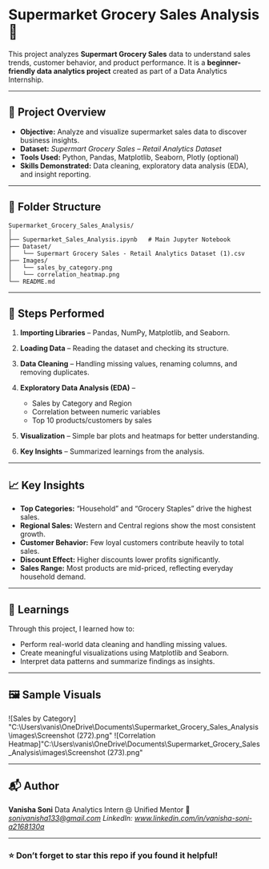 # Supermarket Grocery Sales Analysis 🛒

This project analyzes **Supermart Grocery Sales** data to understand sales trends, customer behavior, and product performance.
It is a **beginner-friendly data analytics project** created as part of a Data Analytics Internship.

---

## 📌 Project Overview

* **Objective:** Analyze and visualize supermarket sales data to discover business insights.
* **Dataset:** *Supermart Grocery Sales – Retail Analytics Dataset*
* **Tools Used:** Python, Pandas, Matplotlib, Seaborn, Plotly (optional)
* **Skills Demonstrated:** Data cleaning, exploratory data analysis (EDA), and insight reporting.

---

## 📂 Folder Structure

```
Supermarket_Grocery_Sales_Analysis/
│
├── Supermarket_Sales_Analysis.ipynb   # Main Jupyter Notebook
├── Dataset/
│   └── Supermart Grocery Sales - Retail Analytics Dataset (1).csv
├── Images/
│   └── sales_by_category.png
│   └── correlation_heatmap.png
└── README.md
```

---

## 🧰 Steps Performed

1. **Importing Libraries** – Pandas, NumPy, Matplotlib, and Seaborn.
2. **Loading Data** – Reading the dataset and checking its structure.
3. **Data Cleaning** – Handling missing values, renaming columns, and removing duplicates.
4. **Exploratory Data Analysis (EDA)** –

   * Sales by Category and Region
   * Correlation between numeric variables
   * Top 10 products/customers by sales
5. **Visualization** – Simple bar plots and heatmaps for better understanding.
6. **Key Insights** – Summarized learnings from the analysis.

---

## 📈 Key Insights

* **Top Categories:** “Household” and “Grocery Staples” drive the highest sales.
* **Regional Sales:** Western and Central regions show the most consistent growth.
* **Customer Behavior:** Few loyal customers contribute heavily to total sales.
* **Discount Effect:** Higher discounts lower profits significantly.
* **Sales Range:** Most products are mid-priced, reflecting everyday household demand.

---

## 🧠 Learnings

Through this project, I learned how to:

* Perform real-world data cleaning and handling missing values.
* Create meaningful visualizations using Matplotlib and Seaborn.
* Interpret data patterns and summarize findings as insights.

---

## 🖼️ Sample Visuals

![Sales by Category] "C:\Users\vanis\OneDrive\Documents\Supermarket_Grocery_Sales_Analysis\images\Screenshot (272).png"
![Correlation Heatmap]"C:\Users\vanis\OneDrive\Documents\Supermarket_Grocery_Sales_Analysis\images\Screenshot (273).png"

---

## 📬 Author

**Vanisha Soni**
Data Analytics Intern @ Unified Mentor
📧 *sonivanisha133@gmail.com*
*LinkedIn: www.linkedin.com/in/vanisha-soni-a2168130a*


---

### ⭐ Don’t forget to star this repo if you found it helpful!
